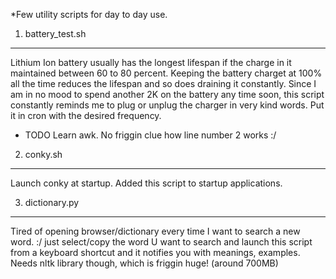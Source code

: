 *Few utility scripts for day to day use.

1. battery_test.sh
__________________
Lithium Ion battery usually has the longest lifespan if the charge in it maintained between 60 to 80 percent.
Keeping the battery charget at 100% all the time reduces the lifespan and so does draining it constantly.
Since I am in no mood to spend another 2K on the battery any time soon, this script constantly reminds me to plug or
unplug the charger in very kind words. Put it in cron with the desired frequency.
* TODO
Learn awk. No friggin clue how line number 2 works :/

2. conky.sh
___________
Launch conky at startup. Added this script to startup applications.

3. dictionary.py
________________
Tired of opening browser/dictionary every time I want to search a new word. :/
just select/copy the word U want to search and launch this script from a keyboard shortcut and it notifies you with meanings, examples.
Needs nltk library though, which is friggin huge! (around 700MB)
